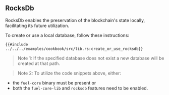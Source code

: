 ## RocksDb

RocksDb enables the preservation of the blockchain's state locally, facilitating its future utilization.

To create or use a local database, follow these instructions:

```rust,ignore
{{#include ../../../examples/cookbook/src/lib.rs:create_or_use_rocksdb}}
```

> Note 1: If the specified database does not exist a new database will be created at that path.

> Note 2: To utilize the code snippets above, either:
- the `fuel-core` binary must be present
or
- both the `fuel-core-lib` and `rocksdb` features need to be enabled.